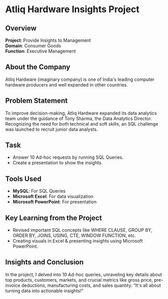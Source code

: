 # Atliq Hardware Insights Project

## Overview
**Project**: Provide Insights to Management  
**Domain**: Consumer Goods  
**Function**: Executive Management  

## About the Company
Atliq Hardware (imaginary company) is one of India's leading computer hardware producers and well expanded in other countries.

## Problem Statement
To improve decision-making, Atliq Hardware expanded its data analytics team under the guidance of Tony Sharma, the Data Analytics Director. Recognizing the need for both technical and soft skills, an SQL challenge was launched to recruit junior data analysts.

## Task
- Answer 10 Ad-hoc requests by running SQL Queries.
- Create a presentation to show the insights.

## Tools Used
- **MySQL**: For SQL Queries
- **Microsoft Excel**: For data visualization
- **Microsoft PowerPoint**: For presentation

## Key Learning from the Project
- Revised important SQL concepts like WHERE CLAUSE, GROUP BY, ORDER BY, JOINS, USING, CTE, WINDOW FUNCTION, etc.
- Creating visuals in Excel & presenting insights using Microsoft PowerPoint.

## Insights and Conclusion
In the project, I delved into 10 Ad-hoc queries, unraveling key details about top products, customers, markets, and crucial metrics like gross price, pre-invoice deductions, manufacturing costs, and sales quantity. “It's all about turning data into actionable insights!"
